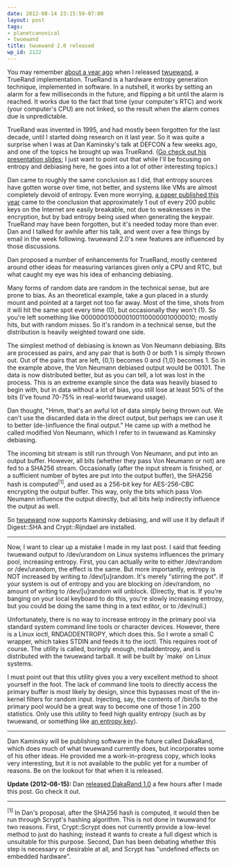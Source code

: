 ```yaml
---
date: 2012-08-14 23:15:59-07:00
layout: post
tags:
- planetcanonical
- twuewand
title: twuewand 2.0 released
wp_id: 2122
---
```

You may remember [about a year ago](http://www.finnie.org/2011/09/25/introducing-twuewand/) when I released [twuewand](http://www.finnie.org/software/twuewand/), a TrueRand implementation. TrueRand is a hardware entropy generation technique, implemented in software. In a nutshell, it works by setting an alarm for a few milliseconds in the future, and flipping a bit until the alarm is reached. It works due to the fact that time (your computer's RTC) and work (your computer's CPU) are not linked, so the result when the alarm comes due is unpredictable.

TrueRand was invented in 1995, and had mostly been forgotten for the last decade, until I started doing research on it last year. So it was quite a surprise when I was at Dan Kaminsky's talk at DEFCON a few weeks ago, and one of the topics he brought up was TrueRand. ([Go check out his presentation slides](http://dankaminsky.com/2012/08/06/bo2012/); I just want to point out that while I'll be focusing on entropy and debiasing here, he goes into a lot of other interesting topics.)

Dan came to roughly the same conclusion as I did, that entropy sources have gotten worse over time, not better, and systems like VMs are almost completely devoid of entropy. Even more worrying, [a paper published this year](http://eprint.iacr.org/2012/064.pdf) came to the conclusion that approximately 1 out of every 200 public keys on the Internet are easily breakable, not due to weaknesses in the encryption, but by bad entropy being used when generating the keypair. TrueRand may have been forgotten, but it's needed today more than ever. Dan and I talked for awhile after his talk, and went over a few things by email in the week following. twuewand 2.0's new features are influenced by those discussions.

Dan proposed a number of enhancements for TrueRand, mostly centered around other ideas for measuring variances given only a CPU and RTC, but what caught my eye was his idea of enhancing debiasing.

Many forms of random data are random in the technical sense, but are prone to bias. As an theoretical example, take a gun placed in a sturdy mount and pointed at a target not too far away. Most of the time, shots from it will hit the same spot every time (0), but occasionally they won't (1). So you're left something like 00000001000001001100000010000010; mostly hits, but with random misses. So it's random in a technical sense, but the distribution is heavily weighted toward one side.

The simplest method of debiasing is known as Von Neumann debiasing. Bits are processed as pairs, and any pair that is both 0 or both 1 is simply thrown out. Out of the pairs that are left, {0,1} becomes 0 and {1,0} becomes 1. So in the example above, the Von Neumann debiased output would be 00101. The data is now distributed better, but as you can tell, a lot was lost in the process. This is an extreme example since the data was heavily biased to begin with, but in data without a lot of bias, you still lose at least 50% of the bits (I've found 70-75% in real-world twuewand usage).

Dan thought, "Hmm, that's an awful lot of data simply being thrown out. We can't use the discarded data in the direct output, but perhaps we can use it to better (de-)influence the final output." He came up with a method he called modified Von Neumann, which I refer to in twuewand as Kaminsky debiasing.

The incoming bit stream is still run through Von Neumann, and put into an output buffer. However, all bits (whether they pass Von Neumann or not) are fed to a SHA256 stream. Occasionally (after the input stream is finished, or a sufficient number of bytes are put into the output buffer), the SHA256 hash is computed<sup>[1]</sup>, and used as a 256-bit key for AES-256-CBC encrypting the output buffer. This way, only the bits which pass Von Neumann influence the output directly, but all bits help indirectly influence the output as well.

So [twuewand](http://www.finnie.org/software/twuewand/) now supports Kaminsky debiasing, and will use it by default if Digest::SHA and Crypt::Rijndael are installed.

* * *

Now, I want to clear up a mistake I made in my last post. I said that feeding twuewand output to /dev/urandom on Linux systems influences the primary pool, increasing entropy. First, you can actually write to either /dev/random or /dev/urandom, the effect is the same. But more importantly, entropy is NOT increased by writing to /dev/[u]random. It's merely "stirring the pot". If your system is out of entropy and you are blocking on /dev/random, no amount of writing to /dev/[u]random will unblock. (Directly, that is. If you're banging on your local keyboard to do this, you're slowly increasing entropy, but you could be doing the same thing in a text editor, or to /dev/null.)

Unfortunately, there is no way to increase entropy in the primary pool via standard system command line tools or character devices. However, there is a Linux ioctl, RNDADDENTROPY, which does this. So I wrote a small C wrapper, which takes STDIN and feeds it to the ioctl. This requires root of course. The utility is called, boringly enough, rndaddentropy, and is distributed with the twuewand tarball. It will be built by \`make\` on Linux systems.

I must point out that this utility gives you a very excellent method to shoot yourself in the foot. The lack of command line tools to directly access the primary buffer is most likely by design, since this bypasses most of the in-kernel filters for random input. Injecting, say, the contents of /bin/ls to the primary pool would be a great way to become one of those 1 in 200 statistics. Only use this utility to feed high quality entropy (such as by twuewand, or something like [an entropy key](http://www.entropykey.co.uk/)).

* * *

Dan Kaminsky will be publishing software in the future called DakaRand, which does much of what twuewand currently does, but incorporates some of his other ideas. He provided me a work-in-progress copy, which looks very interesting, but it is not available to the public yet for a number of reasons. Be on the lookout for that when it is released.

**Update (2012-08-15):** Dan [released DakaRand 1.0](http://dankaminsky.com/2012/08/15/dakarand/) a few hours after I made this post. Go check it out.

* * *

<sup>[1]</sup> In Dan's proposal, after the SHA256 hash is computed, it would then be run through Scrypt's hashing algorithm. This is not done in twuewand for two reasons. First, Crypt::Scrypt does not currently provide a low-level method to just do hashing; instead it wants to create a full digest which is unsuitable for this purpose. Second, Dan has been debating whether this step is necessary or desirable at all, and Scrypt has "undefined effects on embedded hardware".
